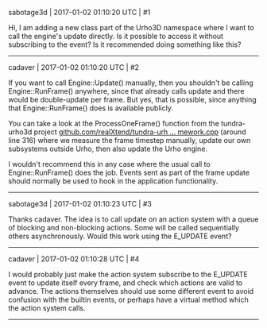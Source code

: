 sabotage3d | 2017-01-02 01:10:20 UTC | #1

Hi, 
I am adding a new class part of the Urho3D namespace where I want to call the engine's update directly. Is it possible to access it without subscribing to the event? Is it recommended doing something like this?

-------------------------

cadaver | 2017-01-02 01:10:20 UTC | #2

If you want to call Engine::Update() manually, then you shouldn't be calling Engine::RunFrame() anywhere, since that already calls update and there would be double-update per frame. But yes, that is possible, since anything that Engine::RunFrame() does is available publicly.

You can take a look at the ProcessOneFrame() function from the tundra-urho3d project [github.com/realXtend/tundra-urh ... mework.cpp](https://github.com/realXtend/tundra-urho3d/blob/master/src/TundraCore/Framework/Framework.cpp) (around line 316) where we measure the frame timestep manually, update our own subsystems outside Urho, then also update the Urho engine.

I wouldn't recommend this in any case where the usual call to Engine::RunFrame() does the job. Events sent as part of the frame update should normally be used to hook in the application functionality.

-------------------------

sabotage3d | 2017-01-02 01:10:23 UTC | #3

Thanks cadaver. The idea is to call update on an action system with a queue of blocking and non-blocking actions. Some will be called sequentially others asynchronously. Would this work using the E_UPDATE event?

-------------------------

cadaver | 2017-01-02 01:10:28 UTC | #4

I would probably just make the action system subscribe to the E_UPDATE event to update itself every frame, and check which actions are valid to advance. The actions themselves should use some different event to avoid confusion with the builtin events, or perhaps have a virtual method which the action system calls.

-------------------------

